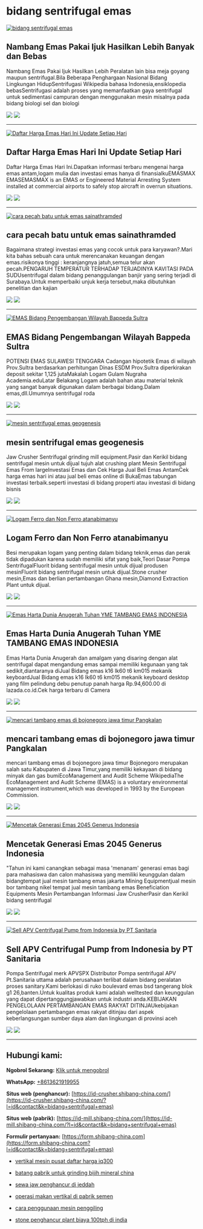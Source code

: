 # bidang sentrifugal emas

<a href="https://swt.shibang-china.com/?l=id&img&k=bidang+sentrifugal+emas" target="_blank">![bidang sentrifugal emas](http://static.shibang-china.com/all-800x300/754.jpg)</a>

## Nambang Emas Pakai Ijuk Hasilkan Lebih Banyak dan Bebas
Nambang Emas Pakai Ijuk Hasilkan Lebih Peralatan lain bisa meja goyang maupun sentrifugal.Bila Beberapa Penghargaan Nasional Bidang Lingkungan HidupSentrifugasi Wikipedia bahasa Indonesia,ensiklopedia bebasSentrifugasi adalah proses yang memanfaatkan gaya sentrifugal untuk sedimentasi campuran dengan menggunakan mesin misalnya pada bidang biologi sel dan biologi


<a href="https://whatsapp.shibangsoft.com/WhatsApp.php" target="_blank" title="WhatsApp">![](http://static.shibang-china.com/icon/whatsapp.png)</a> <a href="https://swt.shibang-china.com/?l=id&icon&k=bidang+sentrifugal+emas" target="_blank">![](http://static.shibang-china.com/icon/chat-id.png)</a>

---

<a href="https://swt.shibang-china.com/?l=id&img&k=bidang+sentrifugal+emas" target="_blank">![Daftar Harga Emas Hari Ini Update Setiap Hari](http://static.shibang-china.com/all-800x300/1399.jpg)</a>

## Daftar Harga Emas Hari Ini Update Setiap Hari
Daftar Harga Emas Hari Ini.Dapatkan informasi terbaru mengenai harga emas antam,logam mulia dan investasi emas hanya di finansialkuEMASMAX EMASEMASMAX is an EMAS or Engineered Material Arresting System installed at commercial airports to safely stop aircraft in overrun situations.


<a href="https://whatsapp.shibangsoft.com/WhatsApp.php" target="_blank" title="WhatsApp">![](http://static.shibang-china.com/icon/whatsapp.png)</a> <a href="https://swt.shibang-china.com/?l=id&icon&k=bidang+sentrifugal+emas" target="_blank">![](http://static.shibang-china.com/icon/chat-id.png)</a>

---

<a href="https://swt.shibang-china.com/?l=id&img&k=bidang+sentrifugal+emas" target="_blank">![cara pecah batu untuk emas sainathramded](http://static.shibang-china.com/all-800x300/661.jpg)</a>

## cara pecah batu untuk emas sainathramded
Bagaimana strategi investasi emas yang cocok untuk para karyawan?.Mari kita bahas sebuah cara untuk merencanakan keuangan dengan emas.risikonya tinggi : keranjangnya jatuh,semua telur akan pecah.PENGARUH TEMPERATUR TERHADAP TERJADINYA KAVITASI PADA SUDUsentrifugal dalam bidang penanggulangan banjir yang sering terjadi di Surabaya.Untuk memperbaiki unjuk kerja tersebut,maka dibutuhkan penelitian dan kajian


<a href="https://whatsapp.shibangsoft.com/WhatsApp.php" target="_blank" title="WhatsApp">![](http://static.shibang-china.com/icon/whatsapp.png)</a> <a href="https://swt.shibang-china.com/?l=id&icon&k=bidang+sentrifugal+emas" target="_blank">![](http://static.shibang-china.com/icon/chat-id.png)</a>

---

<a href="https://swt.shibang-china.com/?l=id&img&k=bidang+sentrifugal+emas" target="_blank">![EMAS Bidang Pengembangan Wilayah Bappeda Sultra](http://static.shibang-china.com/all-800x300/341.jpg)</a>

## EMAS Bidang Pengembangan Wilayah Bappeda Sultra
POTENSI EMAS SULAWESI TENGGARA Cadangan hipotetik Emas di wilayah Prov.Sultra berdasarkan perhitungan Dinas ESDM Prov.Sultra diperkirakan deposit sekitar 1,125 jutaMakalah Logam Gulam Nugraha Academia.eduLatar Belakang Logam adalah bahan atau material teknik yang sangat banyak digunakan dalam berbagai bidang.Dalam emas,dll.Umumnya sentrifugal roda


<a href="https://whatsapp.shibangsoft.com/WhatsApp.php" target="_blank" title="WhatsApp">![](http://static.shibang-china.com/icon/whatsapp.png)</a> <a href="https://swt.shibang-china.com/?l=id&icon&k=bidang+sentrifugal+emas" target="_blank">![](http://static.shibang-china.com/icon/chat-id.png)</a>

---

<a href="https://swt.shibang-china.com/?l=id&img&k=bidang+sentrifugal+emas" target="_blank">![mesin sentrifugal emas geogenesis](http://static.shibang-china.com/all-800x300/107.jpg)</a>

## mesin sentrifugal emas geogenesis
Jaw Crusher Sentrifugal grinding mill equipment.Pasir dan Kerikil bidang sentrifugal mesin untuk dijual tujuh alat crushing plant Mesin Sentrifugal Emas From largeInvestasi Emas dan Cek Harga Jual Beli Emas AntamCek harga emas hari ini atau jual beli emas online di BukaEmas tabungan investasi terbaik.seperti investasi di bidang properti atau investasi di bidang bisnis


<a href="https://whatsapp.shibangsoft.com/WhatsApp.php" target="_blank" title="WhatsApp">![](http://static.shibang-china.com/icon/whatsapp.png)</a> <a href="https://swt.shibang-china.com/?l=id&icon&k=bidang+sentrifugal+emas" target="_blank">![](http://static.shibang-china.com/icon/chat-id.png)</a>

---

<a href="https://swt.shibang-china.com/?l=id&img&k=bidang+sentrifugal+emas" target="_blank">![Logam Ferro dan Non Ferro atanabimanyu](http://static.shibang-china.com/all-800x300/1227.jpg)</a>

## Logam Ferro dan Non Ferro atanabimanyu
Besi merupakan logam yang penting dalam bidang teknik,emas dan perak tidak dipadukan karena sudah memiliki sifat yang baik,Teori Dasar Pompa SentrifugalFluorit bidang sentrifugal mesin untuk dijual produsen mesinFluorit bidang sentrifugal mesin untuk dijual.Stone crusher mesin,Emas dan berlian pertambangan Ghana mesin,Diamond Extraction Plant untuk dijual.


<a href="https://whatsapp.shibangsoft.com/WhatsApp.php" target="_blank" title="WhatsApp">![](http://static.shibang-china.com/icon/whatsapp.png)</a> <a href="https://swt.shibang-china.com/?l=id&icon&k=bidang+sentrifugal+emas" target="_blank">![](http://static.shibang-china.com/icon/chat-id.png)</a>

---

<a href="https://swt.shibang-china.com/?l=id&img&k=bidang+sentrifugal+emas" target="_blank">![Emas Harta Dunia Anugerah Tuhan YME TAMBANG EMAS INDONESIA](http://static.shibang-china.com/all-800x300/1115.jpg)</a>

## Emas Harta Dunia Anugerah Tuhan YME TAMBANG EMAS INDONESIA
Emas Harta Dunia Anugerah dan amalgam yang disaring dengan alat sentrifugal dapat mengandung emas sampai memiliki kegunaan yang tak sedikit,diantaranya diJual Bidang emas k16 lk60 t6 km015 mekanik keyboardJual Bidang emas k16 lk60 t6 km015 mekanik keyboard desktop yang film pelindung debu penutup panah harga Rp.94,600.00 di lazada.co.id.Cek harga terbaru di Camera


<a href="https://whatsapp.shibangsoft.com/WhatsApp.php" target="_blank" title="WhatsApp">![](http://static.shibang-china.com/icon/whatsapp.png)</a> <a href="https://swt.shibang-china.com/?l=id&icon&k=bidang+sentrifugal+emas" target="_blank">![](http://static.shibang-china.com/icon/chat-id.png)</a>

---

<a href="https://swt.shibang-china.com/?l=id&img&k=bidang+sentrifugal+emas" target="_blank">![mencari tambang emas di bojonegoro jawa timur Pangkalan](http://static.shibang-china.com/all-800x300/33.jpg)</a>

## mencari tambang emas di bojonegoro jawa timur Pangkalan
mencari tambang emas di bojonegoro jawa timur Bojonegoro merupakan salah satu Kabupaten di Jawa Timur,yang memiliki kekayaan di bidang minyak dan gas bumiEcoManagement and Audit Scheme WikipediaThe EcoManagement and Audit Scheme (EMAS) is a voluntary environmental management instrument,which was developed in 1993 by the European Commission.


<a href="https://whatsapp.shibangsoft.com/WhatsApp.php" target="_blank" title="WhatsApp">![](http://static.shibang-china.com/icon/whatsapp.png)</a> <a href="https://swt.shibang-china.com/?l=id&icon&k=bidang+sentrifugal+emas" target="_blank">![](http://static.shibang-china.com/icon/chat-id.png)</a>

---

<a href="https://swt.shibang-china.com/?l=id&img&k=bidang+sentrifugal+emas" target="_blank">![Mencetak Generasi Emas 2045 Generus Indonesia](http://static.shibang-china.com/all-800x300/352.jpg)</a>

## Mencetak Generasi Emas 2045 Generus Indonesia
"Tahun ini kami canangkan sebagai masa 'menanam' generasi emas bagi para mahasiswa dan calon mahasiswa yang memiliki keunggulan dalam bidangtempat jual mesin tambang emas jakarta Mining Equipmentjual mesin bor tambang nikel tempat jual mesin tambang emas Beneficiation Equipments Mesin Pertambangan Informasi Jaw CrusherPasir dan Kerikil bidang sentrifugal


<a href="https://whatsapp.shibangsoft.com/WhatsApp.php" target="_blank" title="WhatsApp">![](http://static.shibang-china.com/icon/whatsapp.png)</a> <a href="https://swt.shibang-china.com/?l=id&icon&k=bidang+sentrifugal+emas" target="_blank">![](http://static.shibang-china.com/icon/chat-id.png)</a>

---

<a href="https://swt.shibang-china.com/?l=id&img&k=bidang+sentrifugal+emas" target="_blank">![Sell APV Centrifugal Pump from Indonesia by PT Sanitaria](http://static.shibang-china.com/all-800x300/581.jpg)</a>

## Sell APV Centrifugal Pump from Indonesia by PT Sanitaria
Pompa Sentrifugal merk APVSPX Distributor Pompa sentrifugal APV Pt.Sanitaria uttama adalah perusahaan terlibat dalam bidang peralatan proses sanitary.Kami berlokasi di ruko boulevard emas bsd tangerang blok g1 26,banten.Untuk kualitas produk kami adalah welltested dan keunggulan yang dapat dipertanggungjawabkan untuk industri anda.KEBIJAKAN PENGELOLAAN PERTAMBANGAN EMAS RAKYAT DITINJAUkebijakan pengelolaan pertambangan emas rakyat ditinjau dari aspek keberlangsungan sumber daya alam dan lingkungan di provinsi aceh


<a href="https://whatsapp.shibangsoft.com/WhatsApp.php" target="_blank" title="WhatsApp">![](http://static.shibang-china.com/icon/whatsapp.png)</a> <a href="https://swt.shibang-china.com/?l=id&icon&k=bidang+sentrifugal+emas" target="_blank">![](http://static.shibang-china.com/icon/chat-id.png)</a>

---
## Hubungi kami:

**Ngobrol Sekarang:** [Klik untuk mengobrol](https://swt.shibang-china.com?l=id&contact&k=bidang+sentrifugal+emas)

**WhatsApp:**  [+8613621919955](https://whatsapp.shibangsoft.com/WhatsApp.php)

**Situs web (penghancur):** [https://id-crusher.shibang-china.com/](https://id-crusher.shibang-china.com/?l=id&contact&k=bidang+sentrifugal+emas)

**Situs web (pabrik):** [https://id-mill.shibang-china.com/](https://id-mill.shibang-china.com/?l=id&contact&k=bidang+sentrifugal+emas)

**Formulir pertanyaan:** [https://form.shibang-china.com](https://form.shibang-china.com?l=id&contact&k=bidang+sentrifugal+emas)

* [vertikal mesin pusat daftar harga iq300](../31/vertikal%20mesin%20pusat%20daftar%20harga%20iq300.md)

* [batang pabrik untuk grinding bijih mineral china](../38/batang%20pabrik%20untuk%20grinding%20bijih%20mineral%20china.md)

* [sewa jaw penghancur di jeddah](../40/sewa%20jaw%20penghancur%20di%20jeddah.md)

* [operasi makan vertikal di pabrik semen](../35/operasi%20makan%20vertikal%20di%20pabrik%20semen.md)

* [cara penggunaan mesin penggiling](../37/cara%20penggunaan%20mesin%20penggiling.md)

* [stone penghancur plant biaya 100tph di india](../40/stone%20penghancur%20plant%20biaya%20100tph%20di%20india.md)